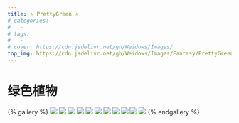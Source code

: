 ```yaml
---
title: ⭐ PrettyGreen ⭐
# categories:
#   -
# tags:
#   -
# cover: https://cdn.jsdelivr.net/gh/Weidows/Images/
top_img: https://cdn.jsdelivr.net/gh/Weidows/Images/Fantasy/PrettyGreen/Nu9RF1.jpeg
---
```

<!--
 * @Author: Weidows
 * @Date: 2020-08-25 19:14:35
 * @LastEditors: Weidows
 * @LastEditTime: 2020-09-23 23:47:27
 * @FilePath: \Weidows\Website\source\tags\gallery_data\PrettyGreen.md
-->
# 绿色植物
  {% gallery %}
  ![](https://cdn.jsdelivr.net/gh/Weidows/Images/Fantasy/PrettyGreen/Nu9goR.jpeg)
  ![](https://cdn.jsdelivr.net/gh/Weidows/Images/Fantasy/PrettyGreen/Nu9RF1.jpeg)
  ![](https://cdn.jsdelivr.net/gh/Weidows/Images/Fantasy/PrettyGreen/NuP226.jpeg)
  ![](https://cdn.jsdelivr.net/gh/Weidows/Images/Fantasy/PrettyGreen/NuPcP1.jpeg)
  ![](https://cdn.jsdelivr.net/gh/Weidows/Images/Fantasy/PrettyGreen/NuPfKO.jpeg)
  ![](https://cdn.jsdelivr.net/gh/Weidows/Images/Fantasy/PrettyGreen/NuPg8x.jpeg)
  ![](https://cdn.jsdelivr.net/gh/Weidows/Images/Fantasy/PrettyGreen/NuPhrD.jpeg)
  ![](https://cdn.jsdelivr.net/gh/Weidows/Images/Fantasy/PrettyGreen/NuPrVJ.jpeg)
  ![](https://cdn.jsdelivr.net/gh/Weidows/Images/Fantasy/PrettyGreen/NuPRxK.jpeg)
  ![](https://cdn.jsdelivr.net/gh/Weidows/Images/Fantasy/PrettyGreen/NuPsa9.jpeg)
  ![](https://cdn.jsdelivr.net/gh/Weidows/Images/Fantasy/PrettyGreen/NuPy5R.jpeg)
  {% endgallery %}
